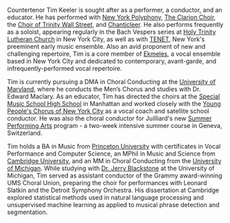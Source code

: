 ---
---
Countertenor Tim Keeler is sought after as a performer, a conductor, and an educator. He has performed with [New York Polyphony](http://newyorkpolyphony.com/), [The Clarion Choir](http://clarionsociety.org/), the [Choir of Trinity Wall Street](https://www.trinitywallstreet.org/), and [Chanticleer](https://www.chanticleer.org/). He also performs frequently as a soloist, appearing regularly in the Bach Vespers series at [Holy Trinity Lutheran Church](http://www.holytrinitynyc.org/bach-vespers/) in New York City, as well as with [TENET](https://tenet.nyc/), New York's preeminent early music ensemble. Also an avid proponent of new and challenging repertoire, Tim is a core member of [Ekmeles](http://ekmeles.com/), a vocal ensemble based in New York City and dedicated to contemporary, avant-garde, and infrequently-performed vocal repertoire.

Tim is currently pursuing a DMA in Choral Conducting at the [University of Maryland](https://music.umd.edu/), where he conducts the Men’s Chorus and studies with Dr. Edward Maclary. As an educator, Tim has directed the choirs at the [Special Music School High School](https://www.kaufmanmusiccenter.org/sms/) in Manhattan and worked closely with the [Young People's Chorus of New York City](https://ypc.org/) as a vocal coach and satellite school conductor. He was also the choral conductor for Juilliard's new [Summer Performing Arts](https://www.juilliard.edu/stage-beyond/summer-programs/summer-performing-arts-juilliard-nord-anglia-schools) program - a two-week intensive summer course in Geneva, Switzerland.

Tim holds a BA in Music from [Princeton University](https://music.princeton.edu/) with certificates in Vocal Performance and Computer Science, an MPhil in Music and Science from [Cambridge University](https://www.mus.cam.ac.uk/), and an MM in Choral Conducting from the [University of Michigan](https://smtd.umich.edu/). While studying with [Dr. Jerry Blackstone](https://smtd.umich.edu/about/faculty-profiles/jerry-blackstone/) at the University of Michigan, Tim served as assistant conductor of the Grammy award-winning UMS Choral Union, preparing the choir for performances with Leonard Slatkin and the Detroit Symphony Orchestra. His dissertation at Cambridge explored statistical methods used in natural language processing and unsupervised machine learning as applied to musical phrase detection and segmentation.
